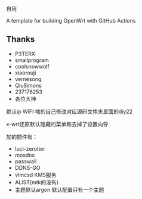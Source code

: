 自用

A template for building OpenWrt with GitHub Actions

## Thanks

- P3TERX
- smallprogram
- coolsnowwolf
- xiaorouji
- vernesong
- QiuSimons
- 237176253
- 各位大神




默认ip WIFI 啥的自己修改对应源码文件夹里面的diy22

x-wrt还原默认隐藏的菜单和去掉了设置向导

加的插件有：
- luci-zerotier
- mosdns
- passwall
- DDNS-GO
- vlmcsd  KMS服务
- ALIST(mtk的没有)
- 主题默认argon  默认配置只有一个主题 



